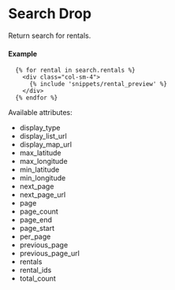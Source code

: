 # Search Drop

Return search for rentals.

#### Example

~~~ liquid
  {% for rental in search.rentals %}
    <div class="col-sm-4">
      {% include 'snippets/rental_preview' %}
    </div>
  {% endfor %}
~~~

Available attributes:

* display_type
* display_list_url
* display_map_url
* max_latitude
* max_longitude
* min_latitude
* min_longitude
* next_page
* next_page_url
* page
* page_count
* page_end
* page_start
* per_page
* previous_page
* previous_page_url
* rentals
* rental_ids
* total_count
